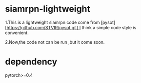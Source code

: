 # siamrpn-lightweight
1.This is a lightweight siamrpn code come from [pysot][https://github.com/STVIR/pysot.git],I think a simple code style is convenient.

2.Now,the code not can be run ,but it come soon.

# dependency
pytorch>=0.4
